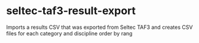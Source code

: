 # seltec-taf3-result-export
Imports a results CSV that was exported from Seltec TAF3 and creates CSV files for each category and discipline order by rang
